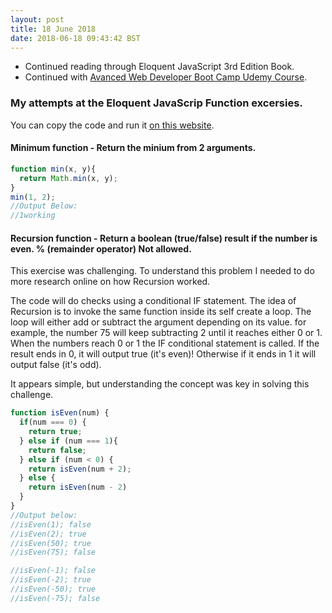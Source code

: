 ```yaml
---
layout: post
title: 18 June 2018 
date: 2018-06-18 09:43:42 BST
---
```

+ Continued reading through Eloquent JavaScript 3rd Edition Book.
+ Continued with [Avanced Web Developer Boot Camp Udemy Course](https://www.udemy.com/the-advanced-web-developer-bootcamp).
 
### My attempts at the Eloquent JavaScrip Function excersies. 
You can copy the code and run it [on this website](https://repl.it/languages/javascript). 

#### Minimum function - Return the minium from 2 arguments.
```javascript
function min(x, y){
  return Math.min(x, y);
}
min(1, 2);
//Output Below:
//1working
```

#### Recursion function - Return a boolean (true/false) result if the number is even. % (remainder operator) Not allowed.
This exercise was challenging. To understand this problem I needed to do more research online on how Recursion worked.

The code will do checks using a conditional IF statement. The idea of Recursion is to invoke the same function inside its self create a loop. The loop will either add or subtract the argument depending on its value. for example, the number 75 will keep subtracting 2 until it reaches either 0 or 1. When the numbers reach 0 or 1 the IF conditional statement is called. If the result ends in 0, it will output true (it's even)! Otherwise if it ends in 1 it will output false (it's odd).

It appears simple, but understanding the concept was key in solving this challenge. 

```javascript
function isEven(num) {
  if(num === 0) {
    return true;
  } else if (num === 1){
    return false;
  } else if (num < 0) {
    return isEven(num + 2);
  } else {
    return isEven(num - 2)
  }
}
//Output below:
//isEven(1); false
//isEven(2); true
//isEven(50); true
//isEven(75); false

//isEven(-1); false
//isEven(-2); true
//isEven(-50); true
//isEven(-75); false
```
